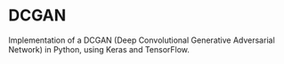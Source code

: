 # DCGAN
Implementation of a DCGAN (Deep Convolutional Generative Adversarial Network) in Python, using Keras and TensorFlow.
